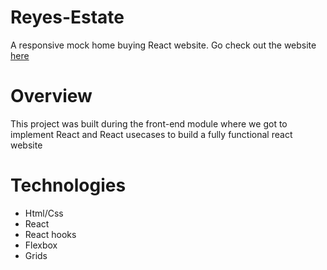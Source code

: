 # Reyes-Estate
A responsive mock home buying React website.
Go check out the website [here](https://jxkobrxyes.github.io/MV-Final-Project1/)

# Overview
This project was built during the front-end module where we got to implement React and React usecases to build a fully functional react website

# Technologies
- Html/Css
- React
- React hooks
- Flexbox
- Grids
